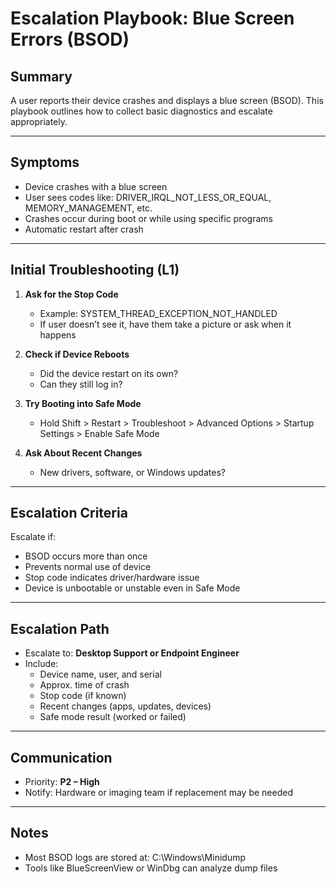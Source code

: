 # Escalation Playbook: Blue Screen Errors (BSOD)

## Summary
A user reports their device crashes and displays a blue screen (BSOD). This playbook outlines how to collect basic diagnostics and escalate appropriately.

---

## Symptoms

- Device crashes with a blue screen
- User sees codes like: DRIVER_IRQL_NOT_LESS_OR_EQUAL, MEMORY_MANAGEMENT, etc.
- Crashes occur during boot or while using specific programs
- Automatic restart after crash

---

## Initial Troubleshooting (L1)

1. **Ask for the Stop Code**
   - Example: SYSTEM_THREAD_EXCEPTION_NOT_HANDLED
   - If user doesn’t see it, have them take a picture or ask when it happens

2. **Check if Device Reboots**
   - Did the device restart on its own?
   - Can they still log in?

3. **Try Booting into Safe Mode**
   - Hold Shift > Restart > Troubleshoot > Advanced Options > Startup Settings > Enable Safe Mode

4. **Ask About Recent Changes**
   - New drivers, software, or Windows updates?

---

## Escalation Criteria

Escalate if:
- BSOD occurs more than once
- Prevents normal use of device
- Stop code indicates driver/hardware issue
- Device is unbootable or unstable even in Safe Mode

---

## Escalation Path

- Escalate to: **Desktop Support or Endpoint Engineer**
- Include:
  - Device name, user, and serial
  - Approx. time of crash
  - Stop code (if known)
  - Recent changes (apps, updates, devices)
  - Safe mode result (worked or failed)

---

## Communication

- Priority: **P2 – High**
- Notify: Hardware or imaging team if replacement may be needed

---

## Notes

- Most BSOD logs are stored at: C:\Windows\Minidump
- Tools like BlueScreenView or WinDbg can analyze dump files
